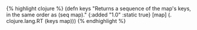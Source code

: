 {% highlight clojure %}
(defn keys
  "Returns a sequence of the map's keys, in the same order as (seq map)."
  {:added "1.0"
   :static true}
  [map] (. clojure.lang.RT (keys map)))
{% endhighlight %}

